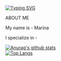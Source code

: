[![Typing SVG](https://readme-typing-svg.herokuapp.com?color=%2336BCF7&lines=Marine-XIV)](https://git.io/typing-svg)



ABOUT ME

My name is - Marina


I specialize in - 




[![Anurag's github stats](https://github-readme-stats.vercel.app/api?username=marine-xiv&theme=gruvbox)](https://github.com/marine-xiv/github-readme-stats)  
[![Top Langs](https://github-readme-stats.vercel.app/api/top-langs/?username=marine-xiv&layout=compact&theme=gruvbox)](https://github.com/marine-xiv/github-readme-stats)



